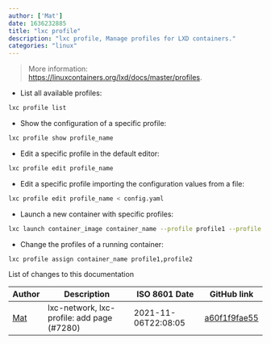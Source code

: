 ```yaml
---
author: ['Mat']
date: 1636232885
title: "lxc profile"
description: "lxc profile, Manage profiles for LXD containers."
categories: "linux"
---
```

> More information: <https://linuxcontainers.org/lxd/docs/master/profiles>.

- List all available profiles:

```bash
lxc profile list
```

- Show the configuration of a specific profile:

```bash
lxc profile show profile_name
```

- Edit a specific profile in the default editor:

```bash
lxc profile edit profile_name
```

- Edit a specific profile importing the configuration values from a file:

```bash
lxc profile edit profile_name < config.yaml
```

- Launch a new container with specific profiles:

```bash
lxc launch container_image container_name --profile profile1 --profile profile2
```

- Change the profiles of a running container:

```bash
lxc profile assign container_name profile1,profile2
```
List of changes to this documentation


Author | Description | ISO 8601 Date | GitHub link
------|-----|-----|-----
[Mat](mailto:mtausig@users.noreply.github.com) | lxc-network, lxc-profile: add page (#7280) | 2021-11-06T22:08:05 | [a60f1f9fae55](https://github.com/tldr-pages/tldr/commit/a60f1f9fae552d2b7f69a9b9206ee37d79b8dbe5)

